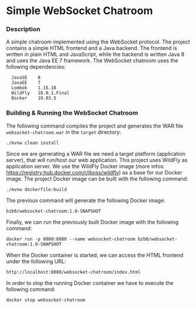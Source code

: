 # Simple WebSocket Chatroom

### Description

A simple chatroom implemented using the WebSocket protocol. The project contains a simple HTML frontend and a Java backend. The frontend is written in
plain HTML and JavaScript, while the backend is written Java 8 and uses the Java EE 7 framework. The WebSocket chatroom uses the following
dependencies:

```
  JavaSE    8
  JavaEE    7
  Lombok    1.16.18
  WildFly   18.0.1.Final
  Docker    19.03.5
```

### Building & Running the WebSocket Chatroom

The following command compiles the project and generates the WAR file `websocket-chatroom.war` in the `target` directory:

```
./mvnw clean install
```

Since we are generating a WAR file we need a target platform (application server), that will run/host our web application. This project uses WildFly
as application server. We use the WildFly Docker image (more infos: https://registry.hub.docker.com/r/jboss/wildfly) as a base for our Docker image.
The project Docker image can be built with the following command:

```
./mvnw dockerfile:build
```

The previous command will generate the following Docker image:

```
bzb0/websocket-chatroom:1.0-SNAPSHOT
```

Finally, we can run the previously built Docker image with the following command:

```
docker run -p 8080:8080 --name websocket-chatroom bzb0/websocket-chatroom:1.0-SNAPSHOT
```

When the Docker container is started, we can access the HTML frontend under the following URL:

```
http://localhost:8080/websocket-chatroom/index.html
```

In order to stop the running Docker container we have to execute the following command:

```
docker stop websocket-chatroom
```
